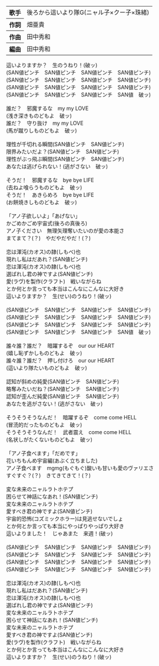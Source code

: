 <table>
<tbody><tr>
<th>歌手</th>
<td>後ろから這いより隊G(ニャル子×クー子×珠緒)</td>
</tr>
<tr>
<th>作詞</th>
<td>畑亜貴</td>
</tr>

<tr>
<th>作曲</th>
<td>田中秀和</td>
</tr>

<tr>
<th>編曲</th>
<td>田中秀和</td>
</tr>
</tbody>
</table>

<div id="lyrics" class="lyrics" style="font-size: 100%;">
這いよりますか？　生のうねり！(破ッ)<br>
(SAN値ピンチ　SAN値ピンチ　SAN値ピンチ　SAN値ピンチ)<br>
(SAN値ピンチ　SAN値ピンチ　SAN値ピンチ　SAN値ピンチ)<br>
(SAN値ピンチ　SAN値ピンチ　SAN値ピンチ　SAN値ピンチ)<br>
(SAN値ピンチ　SAN値ピンチ　SAN値ピンチ　SAN値　破ッ)<br>
<br>
誰だ？　邪魔するな　my my LOVE<br>
(浅き深きものどもよ　破ッ)<br>
誰だ？　守り抜け　my my LOVE<br>
(馬が蹴りしものどもよ　破ッ)<br>
<br>
理性が千切れる瞬間(SAN値ピンチ　SAN値ピンチ)<br>
限界みたいだよ？(SAN値ピンチ　SAN値ピンチ)<br>
理性がぶっ飛ぶ瞬間(SAN値ピンチ　SAN値ピンチ)<br>
あなたは逃げられない！(逃がさない　破ッ)<br>
<br>
そうだ！　邪魔するな　bye bye LIFE<br>
(去ねよ喰らうものどもよ　破ッ)<br>
そうだ！　あきらめろ　bye bye LIFE<br>
(お餅焼きしものどもよ　破ッ)<br>
<br>
「アノ子欲しいよ」「あげない」<br>
かごめかごめ宇宙式(後ろの真後ろ)<br>
アノ子ください　無理矢理奪いたいのが愛の本能さ<br>
まてまて？(？)　やだやだやだ！(？)<br>
<br>
恋は渾沌(カオス)の隷(しもべ)也<br>
現れし私はだあれ？(SAN値ピンチ)<br>
恋は渾沌(カオス)の隷(しもべ)也<br>
選ばれし君の神ですよ(SAN値ピンチ)<br>
愛(ラヴ)を製作(クラフト)　戦いながらね<br>
とか何とか言っても本当はこんなにこんなに大好き<br>
這いよりますか？　生(せい)のうねり！(破ッ)<br>
<br>
(SAN値ピンチ　SAN値ピンチ　SAN値ピンチ　SAN値ピンチ)<br>
(SAN値ピンチ　SAN値ピンチ　SAN値ピンチ　SAN値ピンチ)<br>
(SAN値ピンチ　SAN値ピンチ　SAN値ピンチ　SAN値ピンチ)<br>
(SAN値ピンチ　SAN値ピンチ　SAN値ピンチ　SAN値　破ッ)<br>
<br>
誰々誰？誰だ？　暗躍するぞ　our our HEART<br>
(嬉し恥ずかしものどもよ　破ッ)<br>
誰々誰？誰だ？　押し付けろ　our our HEART<br>
(這いより隊たいものどもよ　破ッ)<br>
<br>
認知が斜めの純愛(SAN値ピンチ　SAN値ピンチ)<br>
略奪みたいだね？(SAN値ピンチ　SAN値ピンチ)<br>
認知が歪んだ純愛(SAN値ピンチ　SAN値ピンチ)<br>
あなたを逃がさない！(逃がさない　破ッ)<br>
<br>
そうそうそうなんだ！　暗躍するぞ　come come HELL<br>
(冒涜的だったものどもよ　破ッ)<br>
そうそうそうなんだ！　武者震え　come come HELL<br>
(名状しがたくないものどもよ　破ッ)<br>
<br>
「アノ子食べます」「だめです」<br>
花いちもんめ宇宙編(あぶく立ちました)<br>
アノ子食べます　mgmg(もぐもぐ)酸いも甘いも愛のヴァリエさ<br>
すぐすぐ？(？)　きてきてきて！(？)<br>
<br>
変な未来のニャルラトホテプ<br>
困らせて神話になあれ！(SAN値ピンチ)<br>
変な未来のニャルラトホテプ<br>
愛すべき君の神ですよ(SAN値ピンチ)<br>
宇宙的恐怖(コズミックホラー)は見逃せないでしょ<br>
とか何とか言っても本当にやっぱりやっぱり大好き<br>
這いよりました！　じゃあまた　来週！(破ッ)<br>
<br>
(SAN値ピンチ　SAN値ピンチ　SAN値ピンチ　SAN値ピンチ)<br>
(SAN値ピンチ　SAN値ピンチ　SAN値ピンチ　SAN値ピンチ)<br>
(SAN値ピンチ　SAN値ピンチ　SAN値ピンチ　SAN値ピンチ)<br>
(SAN値ピンチ　SAN値ピンチ　SAN値ピンチ　SAN値ピンチ)<br>
<br>
恋は渾沌(カオス)の隷(しもべ)也<br>
現れし私はだあれ？(SAN値ピンチ)<br>
恋は渾沌(カオス)の隷(しもべ)也<br>
選ばれし君の神ですよ(SAN値ピンチ)<br>
変な未来のニャルラトホテプ<br>
困らせて神話になあれ！(SAN値ピンチ)<br>
変な未来のニャルラトホテプ<br>
愛すべき君の神ですよ(SAN値ピンチ)<br>
愛(ラヴ)を製作(クラフト)　戦いながらね<br>
とか何とか言っても本当はこんなにこんなに大好き<br>
這いよりますか？　生(せい)のうねり！(破ッ)</div>